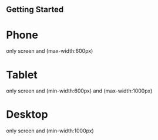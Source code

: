 

## Getting Started


# Phone
only screen and (max-width:600px)

# Tablet
only screen and (min-width:600px) and (max-width:1000px)

# Desktop
only screen and (min-width:1000px)


